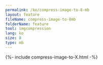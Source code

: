 ```yaml
---
permalink: /ko/compress-image-to-8-mb
layout: feature
fileName: compress-image-to-8mb
folderName: feature
tool: imgcompression
lang: ko
size: 8
type: mb
---
```


{%- include compress-image-to-X.html -%}
